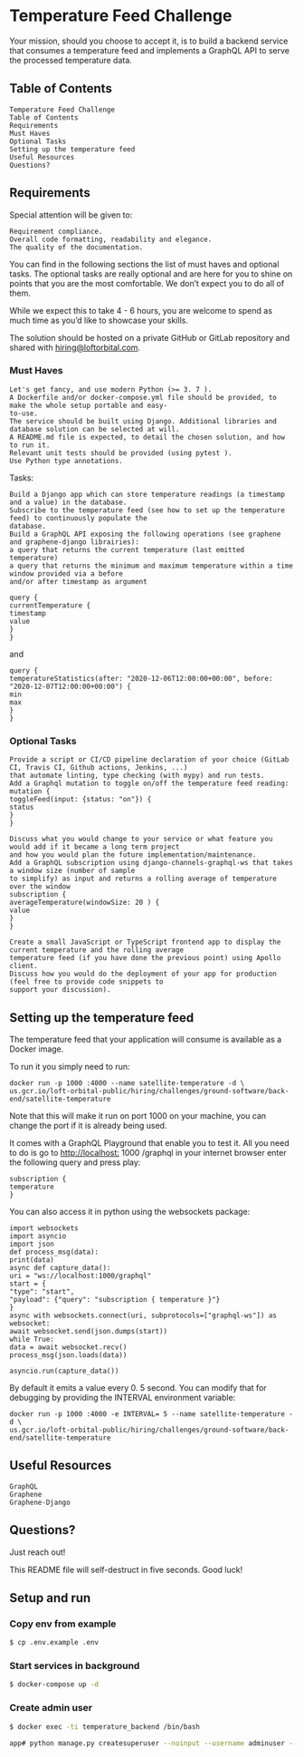 # Temperature Feed Challenge

Your mission, should you choose to accept it, is to build a backend service that consumes a temperature feed and
implements a GraphQL API to serve the processed temperature data.

## Table of Contents

```
Temperature Feed Challenge
Table of Contents
Requirements
Must Haves
Optional Tasks
Setting up the temperature feed
Useful Resources
Questions?
```
## Requirements

Special attention will be given to:

```
Requirement compliance.
Overall code formatting, readability and elegance.
The quality of the documentation.
```
You can find in the following sections the list of must haves and optional tasks. The optional tasks are really optional
and are here for you to shine on points that you are the most comfortable. We donʼt expect you to do all of them.

While we expect this to take 4 - 6 hours, you are welcome to spend as much time as youʼd like to showcase your
skills.

The solution should be hosted on a private GitHub or GitLab repository and shared with hiring@loftorbital.com.

### Must Haves

```
Let's get fancy, and use modern Python (>= 3. 7 ).
A Dockerfile and/or docker-compose.yml file should be provided, to make the whole setup portable and easy-
to-use.
The service should be built using Django. Additional libraries and database solution can be selected at will.
A README.md file is expected, to detail the chosen solution, and how to run it.
Relevant unit tests should be provided (using pytest ).
Use Python type annotations.
```
Tasks:

```
Build a Django app which can store temperature readings (a timestamp and a value) in the database.
Subscribe to the temperature feed (see how to set up the temperature feed) to continuously populate the
database.
Build a GraphQL API exposing the following operations (see graphene and graphene-django librairies):
a query that returns the current temperature (last emitted temperature)
a query that returns the minimum and maximum temperature within a time window provided via a before
and/or after timestamp as argument
```

```
query {
currentTemperature {
timestamp
value
}
}
```
and

```
query {
temperatureStatistics(after: "2020-12-06T12:00:00+00:00", before: "2020-12-07T12:00:00+00:00") {
min
max
}
}
```
### Optional Tasks

```
Provide a script or CI/CD pipeline declaration of your choice (GitLab CI, Travis CI, Github actions, Jenkins, ...)
that automate linting, type checking (with mypy) and run tests.
Add a Graphql mutation to toggle on/off the temperature feed reading:
mutation {
toggleFeed(input: {status: "on"}) {
status
}
}
```
```
Discuss what you would change to your service or what feature you would add if it became a long term project
and how you would plan the future implementation/maintenance.
Add a GraphQL subscription using django-channels-graphql-ws that takes a window size (number of sample
to simplify) as input and returns a rolling average of temperature over the window
subscription {
averageTemperature(windowSize: 20 ) {
value
}
}
```
```
Create a small JavaScript or TypeScript frontend app to display the current temperature and the rolling average
temperature feed (if you have done the previous point) using Apollo client.
Discuss how you would do the deployment of your app for production (feel free to provide code snippets to
support your discussion).
```
## Setting up the temperature feed

The temperature feed that your application will consume is available as a Docker image.

To run it you simply need to run:

```
docker run -p 1000 :4000 --name satellite-temperature -d \
us.gcr.io/loft-orbital-public/hiring/challenges/ground-software/back-end/satellite-temperature
```
Note that this will make it run on port 1000 on your machine, you can change the port if it is already being used.

It comes with a GraphQL Playground that enable you to test it. All you need to do is go to
[http://localhost:](http://localhost:) 1000 /graphql in your internet browser enter the following query and press play:


```
subscription {
temperature
}
```
You can also access it in python using the websockets package:

```
import websockets
import asyncio
import json
def process_msg(data):
print(data)
async def capture_data():
uri = "ws://localhost:1000/graphql"
start = {
"type": "start",
"payload": {"query": "subscription { temperature }"}
}
async with websockets.connect(uri, subprotocols=["graphql-ws"]) as websocket:
await websocket.send(json.dumps(start))
while True:
data = await websocket.recv()
process_msg(json.loads(data))
```
```
asyncio.run(capture_data())
```
By default it emits a value every 0. 5 second. You can modify that for debugging by providing the INTERVAL
environment variable:

```
docker run -p 1000 :4000 -e INTERVAL= 5 --name satellite-temperature -d \
us.gcr.io/loft-orbital-public/hiring/challenges/ground-software/back-end/satellite-temperature
```
## Useful Resources

```
GraphQL
Graphene
Graphene-Django
```
## Questions?

Just reach out!

This README file will self-destruct in five seconds. Good luck!







## Setup and run

### Copy env from example
```sh
$ cp .env.example .env
```

### Start services in background 

```sh
$ docker-compose up -d
```

### Create admin user

```sh
$ docker exec -ti temperature_backend /bin/bash

app# python manage.py createsuperuser --noinput --username adminuser --email admin@example.com
```


